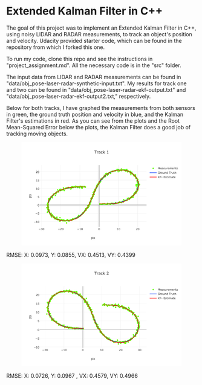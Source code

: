 # Extended Kalman Filter in C++

The goal of this project was to implement an Extended Kalman Filter in C++, using noisy LIDAR and RADAR measurements, to track an object's position and velocity. Udacity provided starter code, which can be found in the repository from which I forked this one. 

To run my code, clone this repo and see the instructions in "project_assignment.md". All the necessary code is in the "src" folder.

The input data from LIDAR and RADAR measurements can be found in "data/obj_pose-laser-radar-synthetic-input.txt". My results for track one and two can be found in "data/obj_pose-laser-radar-ekf-output.txt" and "data/obj_pose-laser-radar-ekf-output2.txt," respectively. 

Below for both tracks, I have graphed the measurements from both sensors in green, the ground truth position and velocity in blue, and the Kalman Filter's estimations in red. As you can see from the plots and the Root Mean-Squared Error below the plots, the Kalman Filter does a good job of tracking moving objects. 

 <figure>
  <img src="readme_images/track1.png"/>
</figure>
 <p></p>
RMSE: 
X: 0.0973, Y: 0.0855, VX: 0.4513, VY: 0.4399

 <figure>
  <img src="readme_images/track2.png"/>
</figure>
 <p></p>
RMSE: 
X: 0.0726, Y: 0.0967 , VX: 0.4579, VY: 0.4966
